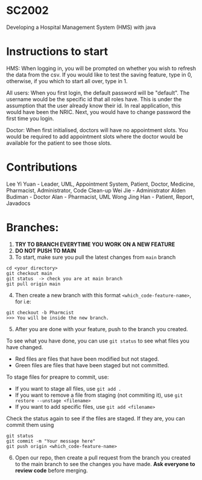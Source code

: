 # SC2002
Developing a Hospital Management System (HMS) with java

# Instructions to start
HMS:
When logging in, you will be prompted on whether you wish to refresh the data from the csv. If you would like to test the saving feature, type in 0, otherwise, if you which to start all over, type in 1. 

All users:
When you first login, the default password will be "default". The username would be the specific id that all roles have. This is under the assumption that the user already know their id. In real application, this would have been the NRIC. Next, you would have to change password the first time you login. 

Doctor:
When first initialised, doctors will have no appointment slots. You would be required to add appointment slots where the doctor would be available for the patient to see those slots. 

# Contributions
Lee Yi Yuan - Leader, UML, Appointment System, Patient, Doctor, Medicine, Pharmacist, Administrator, Code Clean-up
Wei Jie - Administrator
Alden Budiman - Doctor
Alan - Pharmacist, UML 
Wong Jing Han - Patient, Report, Javadocs

# Branches:
1. **TRY TO BRANCH EVERYTIME YOU WORK ON A NEW FEATURE**
2. **DO NOT PUSH TO MAIN**
3. To start, make sure you pull the latest changes from `main` branch
```
cd <your directory>
git checkout main
git status  -> check you are at main branch
git pull origin main
```

4. Then create a new branch with this format `<which_code-feature-name>`, for i.e: 
```
git checkout -b Pharmcist  
>>> You will be inside the new branch.
```

5. After you are done with your feature, push to the branch you created.

To see what you have done, you can use `git status` to see what files you have changed.
-  Red files are files that have been modified but not staged.
- Green files are files that have been staged but not committed.

To stage files for preapre to commit, use: 
- If you want to stage all files, use `git add .`
- If you want to remove a file from staging (not commiting it), use `git restore --unstage <filename>`
- If you want to add specific files, use `git add <filename>`

Check the status again to see if the files are staged. If they are, you can commit them using 

```
git status
git commit -m "Your message here"
git push origin <which_code-feature-name>
```

6. Open our repo, then create a pull request from the branch you created to the main branch to see the changes you have made. **Ask everyone to review code** before merging.
